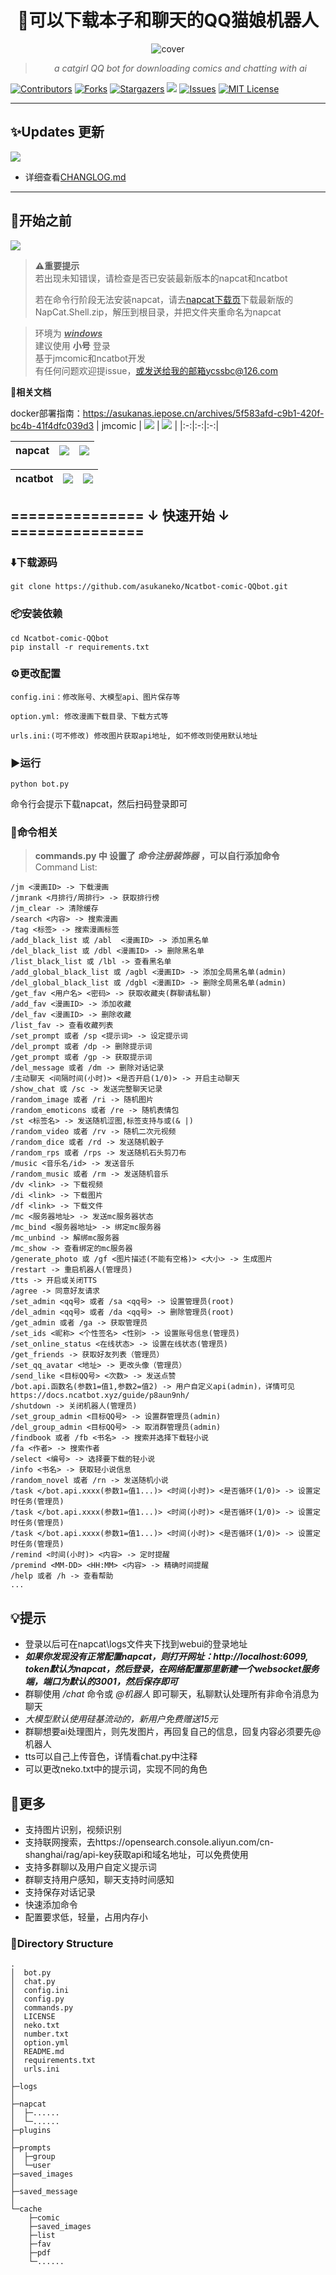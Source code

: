 <div align="center">
<h1 style = "text-align:center;">🚀可以下载本子和聊天的QQ猫娘机器人</h1>

![cover](https://img.picui.cn/free/2025/04/19/6803c76d2bbf9.png)

> _a catgirl QQ bot for downloading comics and chatting with ai_

</div>

[![Contributors][contributors-shield]][contributors-url]
[![Forks][forks-shield]][forks-url]
[![Stargazers][stars-shield]][stars-url]
![](https://visitor-badge.laobi.icu/badge?page_id=asukaneko.NapCat-jmcomic_download-bot)
[![Issues][issues-shield]][issues-url]
[![MIT License][license-shield]][license-url]

---
## ✨Updates 更新  
![](https://img.shields.io/badge/LatestVersion-1.5.4-blue?&logo=react)

+ 详细查看[CHANGLOG.md](https://github.com/asukaneko/NapCat-jmcomic_download-bot/blob/master/CHANGELOG.md)
---

## 📌开始之前  
[![](https://img.shields.io/badge/python-version>=3.7-red?logo=python)]()
>**⚠️重要提示**  
> 若出现未知错误，请检查是否已安装最新版本的napcat和ncatbot  
>
> 若在命令行阶段无法安装napcat，请去[napcat下载页](https://github.com/NapNeko/NapCatQQ/releases/download/v4.8.95/NapCat.Shell.zip)下载最新版的NapCat.Shell.zip，解压到根目录，并把文件夹重命名为napcat

>环境为 <u>___windows___</u>  
>建议使用 __小号__ 登录  
>基于jmcomic和ncatbot开发  
>有任何问题欢迎提issue，或发送给我的邮箱ycssbc@126.com  

 **📝相关文档**

docker部署指南：https://asukanas.iepose.cn/archives/5f583afd-c9b1-420f-bc4b-41f4dfc039d3
| jmcomic | [![](https://img.shields.io/badge/jmcomic-on_Github-blue)](https://github.com/hect0x7/JMComic-Crawler-Python) | [![](https://img.shields.io/badge/jmcomic-Readthedocs.io-orange)](https://jmcomic.readthedocs.io/zh-cn/latest/) |
|:-:|:-:|:-:|

| napcat |[![](https://img.shields.io/badge/napcat-on_Github-blue)](https://github.com/NapNeko/NapCatQQ) | [![](https://img.shields.io/badge/napcat-Github.IO-orange)](https://napneko.github.io)
|:-:|:-:|:-:|

| ncatbot | [![](https://img.shields.io/badge/ncatbot-on_Github-blue)](https://github.com/liyihao1110/ncatbot) | [![](https://img.shields.io/badge/Python_Sdk-Ncatbot-8A2BE2)](https://docs.ncatbot.xyz/) |
|:-:|:-:|:-:|


## =============== ↓ 快速开始 ↓ ===============
### ⬇️下载源码 
```
git clone https://github.com/asukaneko/Ncatbot-comic-QQbot.git
```

### 📦安装依赖  
```
cd Ncatbot-comic-QQbot
pip install -r requirements.txt
```

### ⚙️更改配置
```
config.ini：修改账号、大模型api、图片保存等

option.yml: 修改漫画下载目录、下载方式等

urls.ini:(可不修改) 修改图片获取api地址, 如不修改则使用默认地址
```

### ▶️运行 
```
python bot.py
```
命令行会提示下载napcat，然后扫码登录即可

### 📜命令相关 
>__commands.py 中 设置了 ___命令注册装饰器___ ，可以自行添加命令__  
Command List:
```text 
/jm <漫画ID> -> 下载漫画
/jmrank <月排行/周排行> -> 获取排行榜
/jm_clear -> 清除缓存
/search <内容> -> 搜索漫画
/tag <标签> -> 搜索漫画标签
/add_black_list 或 /abl  <漫画ID> -> 添加黑名单
/del_black_list 或 /dbl <漫画ID> -> 删除黑名单
/list_black_list 或 /lbl -> 查看黑名单
/add_global_black_list 或 /agbl <漫画ID> -> 添加全局黑名单(admin)
/del_global_black_list 或 /dgbl <漫画ID> -> 删除全局黑名单(admin)
/get_fav <用户名> <密码> -> 获取收藏夹(群聊请私聊)
/add_fav <漫画ID> -> 添加收藏
/del_fav <漫画ID> -> 删除收藏
/list_fav -> 查看收藏列表
/set_prompt 或者 /sp <提示词> -> 设定提示词
/del_prompt 或者 /dp -> 删除提示词
/get_prompt 或者 /gp -> 获取提示词
/del_message 或者 /dm -> 删除对话记录
/主动聊天 <间隔时间(小时)> <是否开启(1/0)> -> 开启主动聊天
/show_chat 或 /sc -> 发送完整聊天记录
/random_image 或者 /ri -> 随机图片
/random_emoticons 或者 /re -> 随机表情包
/st <标签名> -> 发送随机涩图,标签支持与或(& |)
/random_video 或者 /rv -> 随机二次元视频
/random_dice 或者 /rd -> 发送随机骰子
/random_rps 或者 /rps -> 发送随机石头剪刀布
/music <音乐名/id> -> 发送音乐
/random_music 或者 /rm -> 发送随机音乐
/dv <link> -> 下载视频
/di <link> -> 下载图片
/df <link> -> 下载文件
/mc <服务器地址> -> 发送mc服务器状态
/mc_bind <服务器地址> -> 绑定mc服务器
/mc_unbind -> 解绑mc服务器
/mc_show -> 查看绑定的mc服务器
/generate_photo 或 /gf <图片描述(不能有空格)> <大小> -> 生成图片
/restart -> 重启机器人(管理员)
/tts -> 开启或关闭TTS
/agree -> 同意好友请求
/set_admin <qq号> 或者 /sa <qq号> -> 设置管理员(root)
/del_admin <qq号> 或者 /da <qq号> -> 删除管理员(root)
/get_admin 或者 /ga -> 获取管理员
/set_ids <昵称> <个性签名> <性别> -> 设置账号信息(管理员)
/set_online_status <在线状态> -> 设置在线状态(管理员)
/get_friends -> 获取好友列表（管理员）
/set_qq_avatar <地址> -> 更改头像（管理员）
/send_like <目标QQ号> <次数> -> 发送点赞
/bot.api.函数名(参数1=值1,参数2=值2) -> 用户自定义api(admin)，详情可见https://docs.ncatbot.xyz/guide/p8aun9nh/
/shutdown -> 关闭机器人(管理员)
/set_group_admin <目标QQ号> -> 设置群管理员(admin)
/del_group_admin <目标QQ号> -> 取消群管理员(admin)
/findbook 或者 /fb <书名> -> 搜索并选择下载轻小说
/fa <作者> -> 搜索作者
/select <编号> -> 选择要下载的轻小说
/info <书名> -> 获取轻小说信息
/random_novel 或者 /rn -> 发送随机小说
/task </bot.api.xxxx(参数1=值1...)> <时间(小时)> <是否循环(1/0)> -> 设置定时任务(管理员)
/task </bot.api.xxxx(参数1=值1...)> <时间(小时)> <是否循环(1/0)> -> 设置定时任务(管理员)
/task </bot.api.xxxx(参数1=值1...)> <时间(小时)> <是否循环(1/0)> -> 设置定时任务(管理员)
/remind <时间(小时)> <内容> -> 定时提醒
/premind <MM-DD> <HH:MM> <内容> -> 精确时间提醒
/help 或者 /h -> 查看帮助
...
```

## 💡提示 
+ 登录以后可在napcat\logs文件夹下找到webui的登录地址
+ ___如果你发现没有正常配置napcat，则打开网址：http://localhost:6099, token默认为napcat，然后登录，在网络配置那里新建一个websocket服务端，端口为默认的3001，然后保存即可___
+ 群聊使用 _/chat_ 命令或 _@机器人_ 即可聊天，私聊默认处理所有非命令消息为聊天
+ _大模型默认使用硅基流动的，新用户免费赠送15元_
+ 群聊想要ai处理图片，则先发图片，再回复自己的信息，回复内容必须要先@机器人
+ tts可以自己上传音色，详情看chat.py中注释
+ 可以更改neko.txt中的提示词，实现不同的角色

## 🌟更多 
+ 支持图片识别，视频识别
+ 支持联网搜索，去https://opensearch.console.aliyun.com/cn-shanghai/rag/api-key获取api和域名地址，可以免费使用
+ 支持多群聊以及用户自定义提示词
+ 群聊支持用户感知，聊天支持时间感知
+ 支持保存对话记录
+ 快速添加命令
+ 配置要求低，轻量，占用内存小

### 📂Directory Structure
```
.
│  bot.py
│  chat.py
│  config.ini
│  config.py
│  commands.py
│  LICENSE
│  neko.txt
│  number.txt
│  option.yml
│  README.md
│  requirements.txt
│  urls.ini
│  
├─logs
│      
├─napcat
│  ├─...... 
│  └─......
├─plugins
│
├─prompts
│  ├─group
│  └─user
├─saved_images
│      
├─saved_message
│
└─cache
    ├─comic
    ├─saved_images
    ├─list
    ├─fav
    ├─pdf
    └─......
```

[your-project-path]:asukaneko/NapCat-jmcomic_download-bot
[contributors-shield]: https://img.shields.io/github/contributors/asukaneko/NapCat-jmcomic_download-bot.svg?style=flat
[contributors-url]: https://github.com/asukaneko/NapCat-jmcomic_download-bot/graphs/contributors
[forks-shield]: https://img.shields.io/github/forks/asukaneko/NapCat-jmcomic_download-bot.svg?style=flat
[forks-url]: https://github.com/asukaneko/NapCat-jmcomic_download-bot/network/members
[stars-shield]: https://img.shields.io/github/stars/asukaneko/NapCat-jmcomic_download-bot.svg?style=flat
[stars-url]: https://github.com/asukaneko/NapCat-jmcomic_download-bot/stargazers
[issues-shield]: https://img.shields.io/github/issues/asukaneko/NapCat-jmcomic_download-bot.svg?style=flat
[issues-url]: https://img.shields.io/github/issues/asukaneko/NapCat-jmcomic_download-bot.svg
[license-shield]: https://img.shields.io/github/license/asukaneko/NapCat-jmcomic_download-bot.svg?style=flat
[license-url]: https://github.com/asukaneko/NapCat-jmcomic_download-bot/blob/master/LICENSE
[linkedin-shield]: https://img.shields.io/badge/-LinkedIn-black.svg?style=flat&logo=linkedin&colorB=555
